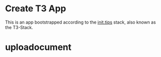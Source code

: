# Create T3 App

This is an app bootstrapped according to the [init.tips](https://init.tips) stack, also known as the T3-Stack.
# uploadocument
